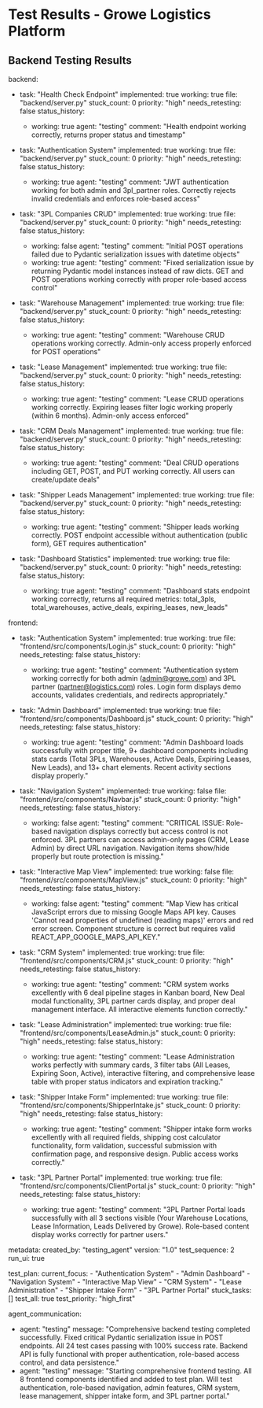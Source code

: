 # Test Results - Growe Logistics Platform

## Backend Testing Results

backend:
  - task: "Health Check Endpoint"
    implemented: true
    working: true
    file: "backend/server.py"
    stuck_count: 0
    priority: "high"
    needs_retesting: false
    status_history:
      - working: true
        agent: "testing"
        comment: "Health endpoint working correctly, returns proper status and timestamp"

  - task: "Authentication System"
    implemented: true
    working: true
    file: "backend/server.py"
    stuck_count: 0
    priority: "high"
    needs_retesting: false
    status_history:
      - working: true
        agent: "testing"
        comment: "JWT authentication working for both admin and 3pl_partner roles. Correctly rejects invalid credentials and enforces role-based access"

  - task: "3PL Companies CRUD"
    implemented: true
    working: true
    file: "backend/server.py"
    stuck_count: 0
    priority: "high"
    needs_retesting: false
    status_history:
      - working: false
        agent: "testing"
        comment: "Initial POST operations failed due to Pydantic serialization issues with datetime objects"
      - working: true
        agent: "testing"
        comment: "Fixed serialization issue by returning Pydantic model instances instead of raw dicts. GET and POST operations working correctly with proper role-based access control"

  - task: "Warehouse Management"
    implemented: true
    working: true
    file: "backend/server.py"
    stuck_count: 0
    priority: "high"
    needs_retesting: false
    status_history:
      - working: true
        agent: "testing"
        comment: "Warehouse CRUD operations working correctly. Admin-only access properly enforced for POST operations"

  - task: "Lease Management"
    implemented: true
    working: true
    file: "backend/server.py"
    stuck_count: 0
    priority: "high"
    needs_retesting: false
    status_history:
      - working: true
        agent: "testing"
        comment: "Lease CRUD operations working correctly. Expiring leases filter logic working properly (within 6 months). Admin-only access enforced"

  - task: "CRM Deals Management"
    implemented: true
    working: true
    file: "backend/server.py"
    stuck_count: 0
    priority: "high"
    needs_retesting: false
    status_history:
      - working: true
        agent: "testing"
        comment: "Deal CRUD operations including GET, POST, and PUT working correctly. All users can create/update deals"

  - task: "Shipper Leads Management"
    implemented: true
    working: true
    file: "backend/server.py"
    stuck_count: 0
    priority: "high"
    needs_retesting: false
    status_history:
      - working: true
        agent: "testing"
        comment: "Shipper leads working correctly. POST endpoint accessible without authentication (public form), GET requires authentication"

  - task: "Dashboard Statistics"
    implemented: true
    working: true
    file: "backend/server.py"
    stuck_count: 0
    priority: "high"
    needs_retesting: false
    status_history:
      - working: true
        agent: "testing"
        comment: "Dashboard stats endpoint working correctly, returns all required metrics: total_3pls, total_warehouses, active_deals, expiring_leases, new_leads"

frontend:
  - task: "Authentication System"
    implemented: true
    working: true
    file: "frontend/src/components/Login.js"
    stuck_count: 0
    priority: "high"
    needs_retesting: false
    status_history:
      - working: true
        agent: "testing"
        comment: "Authentication system working correctly for both admin (admin@growe.com) and 3PL partner (partner@logistics.com) roles. Login form displays demo accounts, validates credentials, and redirects appropriately."

  - task: "Admin Dashboard"
    implemented: true
    working: true
    file: "frontend/src/components/Dashboard.js"
    stuck_count: 0
    priority: "high"
    needs_retesting: false
    status_history:
      - working: true
        agent: "testing"
        comment: "Admin Dashboard loads successfully with proper title, 9+ dashboard components including stats cards (Total 3PLs, Warehouses, Active Deals, Expiring Leases, New Leads), and 13+ chart elements. Recent activity sections display properly."

  - task: "Navigation System"
    implemented: true
    working: false
    file: "frontend/src/components/Navbar.js"
    stuck_count: 0
    priority: "high"
    needs_retesting: false
    status_history:
      - working: false
        agent: "testing"
        comment: "CRITICAL ISSUE: Role-based navigation displays correctly but access control is not enforced. 3PL partners can access admin-only pages (CRM, Lease Admin) by direct URL navigation. Navigation items show/hide properly but route protection is missing."

  - task: "Interactive Map View"
    implemented: true
    working: false
    file: "frontend/src/components/MapView.js"
    stuck_count: 0
    priority: "high"
    needs_retesting: false
    status_history:
      - working: false
        agent: "testing"
        comment: "Map View has critical JavaScript errors due to missing Google Maps API key. Causes 'Cannot read properties of undefined (reading maps)' errors and red error screen. Component structure is correct but requires valid REACT_APP_GOOGLE_MAPS_API_KEY."

  - task: "CRM System"
    implemented: true
    working: true
    file: "frontend/src/components/CRM.js"
    stuck_count: 0
    priority: "high"
    needs_retesting: false
    status_history:
      - working: true
        agent: "testing"
        comment: "CRM system works excellently with 6 deal pipeline stages in Kanban board, New Deal modal functionality, 3PL partner cards display, and proper deal management interface. All interactive elements function correctly."

  - task: "Lease Administration"
    implemented: true
    working: true
    file: "frontend/src/components/LeaseAdmin.js"
    stuck_count: 0
    priority: "high"
    needs_retesting: false
    status_history:
      - working: true
        agent: "testing"
        comment: "Lease Administration works perfectly with summary cards, 3 filter tabs (All Leases, Expiring Soon, Active), interactive filtering, and comprehensive lease table with proper status indicators and expiration tracking."

  - task: "Shipper Intake Form"
    implemented: true
    working: true
    file: "frontend/src/components/ShipperIntake.js"
    stuck_count: 0
    priority: "high"
    needs_retesting: false
    status_history:
      - working: true
        agent: "testing"
        comment: "Shipper intake form works excellently with all required fields, shipping cost calculator functionality, form validation, successful submission with confirmation page, and responsive design. Public access works correctly."

  - task: "3PL Partner Portal"
    implemented: true
    working: true
    file: "frontend/src/components/ClientPortal.js"
    stuck_count: 0
    priority: "high"
    needs_retesting: false
    status_history:
      - working: true
        agent: "testing"
        comment: "3PL Partner Portal loads successfully with all 3 sections visible (Your Warehouse Locations, Lease Information, Leads Delivered by Growe). Role-based content display works correctly for partner users."

metadata:
  created_by: "testing_agent"
  version: "1.0"
  test_sequence: 2
  run_ui: true

test_plan:
  current_focus:
    - "Authentication System"
    - "Admin Dashboard"
    - "Navigation System"
    - "Interactive Map View"
    - "CRM System"
    - "Lease Administration"
    - "Shipper Intake Form"
    - "3PL Partner Portal"
  stuck_tasks: []
  test_all: true
  test_priority: "high_first"

agent_communication:
  - agent: "testing"
    message: "Comprehensive backend testing completed successfully. Fixed critical Pydantic serialization issue in POST endpoints. All 24 test cases passing with 100% success rate. Backend API is fully functional with proper authentication, role-based access control, and data persistence."
  - agent: "testing"
    message: "Starting comprehensive frontend testing. All 8 frontend components identified and added to test plan. Will test authentication, role-based navigation, admin features, CRM system, lease management, shipper intake form, and 3PL partner portal."